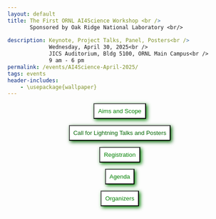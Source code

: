 ```yaml
---
layout: default
title: The First ORNL AI4Science Workshop <br /> 
       Sponsored by Oak Ridge National Laboratory <br/>
    
description: Keynote, Project Talks, Panel, Posters<br />
             Wednesday, April 30, 2025<br />
             JICS Auditorium, Bldg 5100, ORNL Main Campus<br />
             9 am - 6 pm
permalink: /events/AI4Science-April-2025/
tags: events
header-includes:
    - \usepackage{wallpaper}
---
```


<div id="container">
<center>
<button style="padding: 8px; background-color: white; color: green; box-shadow: 3px 3px 8px" 
  onclick="window.location.href='#aims-and-scope';">Aims and Scope</button>

<button style="padding: 8px; background-color: white; color: darkgreen; box-shadow: 3px 3px 8px"
  onclick="window.location.href='#call-for-lightning-talks-and-posters';">Call for Lightning Talks and Posters</button>

<button style="padding: 8px; background-color: white; color: green; box-shadow: 3px 3px 8px"
  onclick="window.location.href='#registration';">Registration</button>

<button style="padding: 8px; background-color: white; color: green; box-shadow: 3px 3px 8px"
  onclick="window.location.href='#agenda';">Agenda</button>

<button style="padding: 8px; background-color: white; color: green; box-shadow: 3px 3px 8px"
  onclick="window.location.href='#organizers';">Organizers</button>
  
</center>
</div>

<br>

<html>
 <head>
    <style>
    {
        box-sizing: border-box;
    }
    /* Set additional styling options for the columns*/
    .column {
    float: left;
    width: 50%;
    }

    .row:after {
    content: "";
    display: table;
    clear: both;
    }
    </style>
 </head>
 <body>
    <div class="row">
        <div class="column">
          <img src="../images/ORNL-twoline-green.svg" width="320" height="150">
          <img src="../2025-04-30-AI4Science-files/DOE-Office-of-Science.png" width="400" height="120">
        </div>
        <div class="column">
          <img src="../2025-04-30-AI4Science-files/AI.jpg">
        </div>
    </div>
 </body>
</html>

> Thanks to the organizers, presenters, participants and sponsors. The workshop had 102 registrations (73-ORNL and 29-non-ORNL), 33 lightning talks, and 39 poster submissions.

<p align="justify">
The US Department of Energy (DOE) launched the Advancements in Artificial Intelligence for Science Funding Opportunity Program to accelerate the development and application of AI in the DOE Office of Science Advanced Scientific Computing Research (ASCR) program. The focus of ASCR research and
development investments is on the underlying approaches for AI-enhanced scientific and
engineering capabilities and to significantly transform the scientific method for accelerated discovery and innovation. It is therefore critical to
enable trustworthy AI for scientific applications advancing human understanding and
addressing national needs.
</p>

<a href="#top"> &#10558; Back to top</a>

# Aims and Scope

<p align="justify">
Organized by Oak Ridge National Laboratory (ORNL), the lab is hosting a first workshop across projects funded by the AI4Science program. The workshop will provide an opportunity for participants to share their research, discuss challenges, and foster collaborations across areas. The workshop will also provide an opportunity for participants to engage with the broader scientific community at ORNL.
</p>

<!-- - For a list of awarded projects [click here](https://science.osti.gov/-/media/funding/pdf/Awards-Lists/2024/3264-AI-for-SCIENCE-Awards-List-spreadsheet-sorted-BY-PROJECT.pdf) -->

The workshop will feature keynote talks, project presentations, lightning talks/panels, and a poster session. 

<a href="#top"> &#10558; Back to top</a>

# Call for Lightning Talks and Posters

We invite people to register in-person with the option to submit ~~lightning talk (3-5 minutes) and/or a~~ posters in the areas aligned with the AI4Science program. **Note**: The lightning talk slots are full, but you can still submit a poster.

- Research Area 1: Extreme-Scale Foundation Models for Computational Science
- Research Area 2: AI Innovations for Scientific Knowledge Synthesis and Software
Development
- Research Area 3: AI Innovations for Computational Decision Support of Complex Systems
- Research Area 4: Federated and Privacy-Preserving Machine Learning and Synthetic Data Creation
- Research Area 5: The Co-Design of Energy-Efficient AI Algorithms and Hardware
Architectures

Other areas are also welcome impacting AI for science.

<a href="#top"> &#10558; Back to top</a>

# Registration

**Registration Link including Talk/Poster submissions:** [Click here to Register](https://forms.gle/nB3gyVJc27ZLeLhK8)

To attend the workshop at ORNL in person please register by the following deadlines:
- ~~Non-ORNL Foreign Nationals need to register by **January 15th, 2025**~~
- ~~Non-ORNL US Citizens need to register by **February 1st, 2025**~~
- ~~ORNL pass holder need to register by **March 1st, 2025**~~

**We encourage early registration for in-person participation due to the venue's capacity**

<a href="#top"> &#10558; Back to top</a>

# Agenda

The workshop will be held at the JICS Auditorium, Bldg 5100, ORNL Main Campus, Oak Ridge, TN. Registration opens at 7am, and the workshop is scheduled from 9am-6pm.

| Time              | Session                                                              | Chair                                              |
| ----------------- | -------------------------------------------------------------------- | -------------------------------------------------- |
| **Morning**       |                                                                      |                                                    |
| 7:00am-9:00am     | Visitor registration in badge office 5200, Hang posters in JICS 5100 |                                                    |
|                   |                                                                      |                                                    |
| 9:00am-9:05am     | Welcome and Program Info                                             | William F Godoy, ORNL                              |
| 9:05am-9:10am     | Opening Remarks                                                      | Michael L Parks, ORNL CSMD Director                |
| 9:10am-10:00am    | Keynote                                                              | Jack Dongarra, ORNL/UTK,  2021 Turing Award Winner |
| 10:00am-10:15am   | Morning Break                                                        |                                                    |
| 10:15am-11:45am   | [Lightning Talks/Panel Session 1](#lightning-talks-session-1)        | Chair: Arjun Guha, NU                              |
| **Working Lunch** |                                                                      |                                                    |
| 11:45am-12:45pm   | AI4Science projects overview                                         | Chair: Jeffrey S Vetter, ORNL                      |
| **Afternoon**     |                                                                      |                                                    |
| 12:45pm-1:15pm    | Break/Frontier tour and photos                                       | Chair: Scott Atchley, ORNL                         |
| 1:15pm-2:30pm     | [Lightning Talks/Panel Session 2](#lightning-talks-session-2)        | Chair: Pedro Valero-Lara, ORNL                     |
| 2:30pm-2:45pm     | Break                                                                |                                                    |
| 2:45pm-3:55pm     | [Lightning Talks/Panel Session 3](#lightning-talks-session-3)        | Chair: William F Godoy                             |
| 3:55pm-4:00pm     | Final remarks                                                        | William F Godoy                                    |
| 4:00pm-6:00pm     | [Poster Session](#posters) JICS lobby                                |                                                    |
|                   | First hour: odd numbers                                              |                                                    |
|                   | Second hour: even numbers                                            |                                                    |

<a href="#top"> &#10558; Back to top</a>


# Organizers

Listed as Name, Institution - AI4Science Projects

Chairs:
- [William Godoy](https://www.ornl.gov/staff-profile/william-f-godoy) ORNL - Ellora, Durban
- [Prasanna Balaprakash](https://www.ornl.gov/staff-profile/prasanna-balaprakash) ORNL - SciGPT, Durban
- Corinna Thomas

Committee:

- [Thomas Potok](https://www.ornl.gov/staff-profile/thomas-e-potok) ORNL - ENGAGE
- [Olivera Kotevska](https://www.ornl.gov/staff-profile/olivera-kotevska) ORNL - PPFL-TrustSci
- [Keita Teranishi](https://www.ornl.gov/staff-profile/keita-teranishi) ORNL - Durban
- [Pedro Valero-Lara](https://www.ornl.gov/staff-profile/pedro-valero-lara) ORNL - Ellora, Durban
- [Jeffrey Vetter](https://www.ornl.gov/staff-profile/jeffrey-s-vetter) ORNL - Ellora, Durban
- [Arjun Guha](https://www.khoury.northeastern.edu/people/arjun-guha/) Northeastern University - Ellora
- [Francesca Lucchetti](https://www.khoury.northeastern.edu/people/francesca-lucchetti/) Northeastern University - Ellora
- [Guannan Zhang](https://www.ornl.gov/staff-profile/guannan-zhang) ORNL - DyGenAI
- [Harshitha Menon](https://people.llnl.gov/gopalakrishn1) Lawrence Livermore National Laboratory - Ellora
- [Aaron Young](https://www.ornl.gov/staff-profile/aaron-r-young) ORNL - Ellora, Durban

<a href="#top"> &#10558; Back to top</a>

# Sponsors
- The US DOE Office of Science "Advancements in Artificial Intelligence for Science" Program projects: Durban, Ellora, and SciGPT

<a href="#top"> &#10558; Back to top</a>


# Lightning Talks Session 1

| Title                                                                                                                                                 | Presenter                | Institution                              |
| ----------------------------------------------------------------------------------------------------------------------------------------------------- | ------------------------ | ---------------------------------------- |
| Democratizing AI: Open-source Scalable LLM Training on GPU-based Supercomputers                                                                       | Abhinav Bhatele          | University of Maryland                   |
| Distributed Data Store for Scalable Training                                                                                                          | Jong Choi                | ORNL                                     |
| Pre-training retrieval models for code                                                                                                                | Tom Goldstein            | University of Maryland                   |
| Towards Efficient Pre-training via Low-Rank Tensor Optimization                                                                                       | Zheng Zhang              | University of California - Santa Barbara |
| E4S: A platform for HPC-AI                                                                                                                            | Sameer Shende            | University of Oregon/ParaTools, Inc.     |
| Scalable Training of Trustworthy and Energy-Efficient Predictive Graph Foundation Models for Atomistic Materials Modeling: A Case Study with HydraGNN | Massimiliano Lupo Pasini | ORNL                                     |
| Energy-Efficient Training for Large-Scale Vision Transformer Foundation Models                                                                        | Xiao Wang                | ORNL                                     |
| Low-level forces are all you need...with multi-fidelity learning                                                                                      | Richard Messerly         | ORNL                                     |
| ChatHPC                                                                                                                                               | Pedro Valero-Lara        | ORNL                                     |

<a href="#agenda"> &#10558; Back to Agenda</a>

# Lightning Talks Session 2

| Title                                                                                                                        | Presenter         | Institution                             |
| ---------------------------------------------------------------------------------------------------------------------------- | ----------------- | --------------------------------------- |
| Flexible brain-inspired hybrid analog-spiking neuronal network computation in energy efficient neuromorphic hardware         | Christoph Kirst   | University of California, San Francisco |
| Graph-Based Problem-Solving on Neuromorphic Systems                                                                          | Catherine Schuman | The University of Tennessee             |
| Hyperparameter Optimization for Spiking Graph Neural Networks                                                                | Shay Snyder       | George Mason University                 |
| Novel Neuromorphic Strategies for Materials Applications                                                                     | Shay Snyder       | George Mason University                 |
| Temporal cross-validation impacts multivariate time series subsequence anomaly detection evaluation                          | Pablo Moriano     | ORNL                                    |
| Scientific Hypothesis Generation Standing on the Shoulders of Literature-Based Discovery                                     | Tirthankar Ghosal | ORNL                                    |
| Privacy-Preserving Federated Learning for Foundation Models                                                                  | Kibaek Kim        | Argonne National Laboratory             |
| Randomized linear gradient compression with applications to private training and uncertainty quantification                  | Thomas Flynn      | Brookhaven National Laboratory          |
| Multilevel Projection Algorithms for Handling Heterogenous Differential Privacy                                              | Ole Kotevska      | ORNL                                    |
| Federated scientific machine learning for approximating functions and solving differential equations with data heterogeneity | Lu Lu             | Yale University                         |

<a href="#agenda"> &#10558; Back to Agenda</a>

# Lightning Talks Session 3

| Title                                                                                      | Presenter     | Institution                |
| ------------------------------------------------------------------------------------------ | ------------- | -------------------------- |
| Data-Driven Population Health Surveillance at Scale for Pandemic Readiness                 | Adam Spannaus | ORNL                       |
| ESGF-LLM: Building a Domain-Specific LLM for Earth System Data                             | Elias Massoud | ORNL                       |
| AI meets the Data Lifecycle                                                                | Olga Kuchar   | ORNL                       |
| An Ensemble Score Filter for Tracking High Dimensional Nonlinear Complex Dynamical Systems | Feng Bao      | Florida State University   |
| Extracting Properties of Charged Polymers from Scattering Using Machine Learning           | Lijie Ding    | ORNL                       |
| MATEY: a multiscale adaptive turbulence foundation model                                   | Pei Zhang     | ORNL                       |
| Mechanisms and Networks and AI (Oh My!): LLMs and Agents for Systems Biology               | Dan Jacobson  | ORNL                       |
| Towards Semantics Lifting for Scientific Computing: A Case Study on FFT                    | Naifeng Zhang | Carnegie Mellon University |

<a href="#agenda"> &#10558; Back to Agenda</a>

# Posters
TBD
<a href="#agenda"> &#10558; Back to Agenda</a>